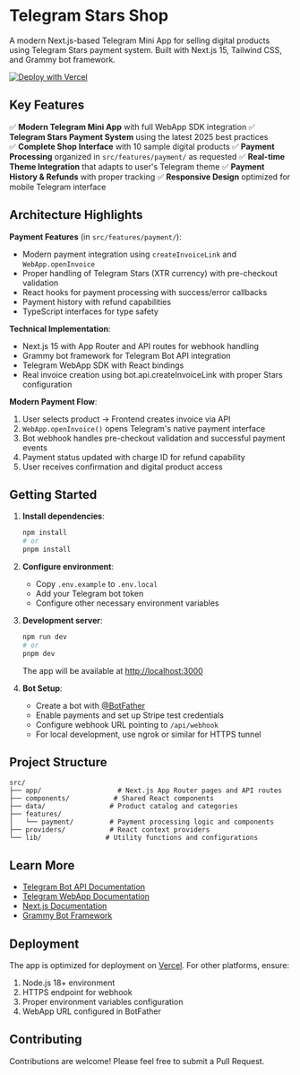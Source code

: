 # Telegram Stars Shop

A modern Next.js-based Telegram Mini App for selling digital products using Telegram Stars payment system. Built with Next.js 15, Tailwind CSS, and Grammy bot framework.

[![Deploy with Vercel](https://vercel.com/button)](https://vercel.com/new/clone?repository-url=https%3A%2F%2Fgithub.com%2Fakkord%2Ftgpay&env=TELEGRAM_BOT_TOKEN,NEXT_PUBLIC_BOT_USERNAME&project-name=telegram-stars-shop&repository-name=telegram-stars-shop)

## Key Features

✅ **Modern Telegram Mini App** with full WebApp SDK integration
✅ **Telegram Stars Payment System** using the latest 2025 best practices  
✅ **Complete Shop Interface** with 10 sample digital products
✅ **Payment Processing** organized in `src/features/payment/` as requested
✅ **Real-time Theme Integration** that adapts to user's Telegram theme
✅ **Payment History & Refunds** with proper tracking
✅ **Responsive Design** optimized for mobile Telegram interface

## Architecture Highlights

**Payment Features** (in `src/features/payment/`):
- Modern payment integration using `createInvoiceLink` and `WebApp.openInvoice`
- Proper handling of Telegram Stars (XTR currency) with pre-checkout validation
- React hooks for payment processing with success/error callbacks
- Payment history with refund capabilities
- TypeScript interfaces for type safety

**Technical Implementation**:
- Next.js 15 with App Router and API routes for webhook handling
- Grammy bot framework for Telegram Bot API integration
- Telegram WebApp SDK with React bindings
- Real invoice creation using bot.api.createInvoiceLink with proper Stars configuration

**Modern Payment Flow**:
1. User selects product → Frontend creates invoice via API
2. `WebApp.openInvoice()` opens Telegram's native payment interface
3. Bot webhook handles pre-checkout validation and successful payment events
4. Payment status updated with charge ID for refund capability
5. User receives confirmation and digital product access

## Getting Started

1. **Install dependencies**:
   ```bash
   npm install
   # or
   pnpm install
   ```

2. **Configure environment**:
   - Copy `.env.example` to `.env.local`
   - Add your Telegram bot token
   - Configure other necessary environment variables

3. **Development server**:
   ```bash
   npm run dev
   # or
   pnpm dev
   ```
   The app will be available at [http://localhost:3000](http://localhost:3000)

4. **Bot Setup**:
   - Create a bot with [@BotFather](https://t.me/BotFather)
   - Enable payments and set up Stripe test credentials
   - Configure webhook URL pointing to `/api/webhook`
   - For local development, use ngrok or similar for HTTPS tunnel

## Project Structure

```
src/
├── app/                   # Next.js App Router pages and API routes
├── components/           # Shared React components
├── data/                # Product catalog and categories
├── features/
│   └── payment/         # Payment processing logic and components
├── providers/           # React context providers
└── lib/                # Utility functions and configurations
```

## Learn More

- [Telegram Bot API Documentation](https://core.telegram.org/bots/api)
- [Telegram WebApp Documentation](https://core.telegram.org/bots/webapps)
- [Next.js Documentation](https://nextjs.org/docs)
- [Grammy Bot Framework](https://grammy.dev)

## Deployment

The app is optimized for deployment on [Vercel](https://vercel.com). For other platforms, ensure:

1. Node.js 18+ environment
2. HTTPS endpoint for webhook
3. Proper environment variables configuration
4. WebApp URL configured in BotFather

## Contributing

Contributions are welcome! Please feel free to submit a Pull Request.
